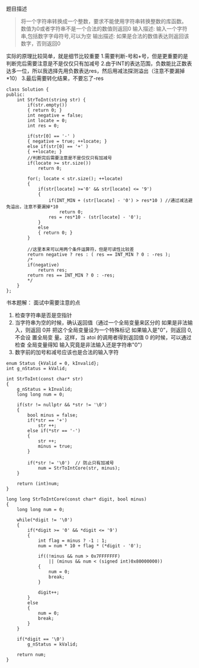 题目描述
> 将一个字符串转换成一个整数，要求不能使用字符串转换整数的库函数。 数值为0或者字符串不是一个合法的数值则返回0
输入描述:
输入一个字符串,包括数字字母符号,可以为空
输出描述:
如果是合法的数值表达则返回该数字，否则返回0

实际的原理比较简单，就是细节比较重要
1.需要判断-号和+号，但是更重要的是判断完后需要注意是不是仅仅只有加减号
2.由于INT的表达范围，负数能比正数表达多一位，所以我选择先用负数表达res，然后用减法探测溢出（注意不要漏掉\*10）
3.最后需要转化结果，不要忘了-res

```
class Solution {
public:
    int StrToInt(string str) {
        if(str.empty())
        { return 0; }
        int negative = false;
        int locate = 0;
        int res = 0;
        
        if(str[0] == '-' )
        { negative = true; ++locate; }
        else if(str[0] == '+' )
        { ++locate; }
        //判断完后需要注意是不是仅仅只有加减号
        if(locate >= str.size())
            return 0;
        
        for(; locate < str.size(); ++locate)
        {
            if(str[locate] >='0' && str[locate] <= '9')
            {
                if(INT_MIN + (str[locate] - '0') > res*10 ) //通过减法避免溢出，注意不要漏掉*10
                    return 0;
                res = res*10 - (str[locate] - '0');
            }
            else
            { return 0; }
        }
        
        //这里本来可以用两个条件运算符，但是可读性比较差
        return negative ? res : ( res == INT_MIN ? 0 : -res );
        /*
        if(negative)
            return res;
        return res == INT_MIN ? 0 : -res;
        */
    }
};
```

书本题解：
面试中需要注意的点
1. 检查字符串是否是空指针 
2. 当字符串为空的时候，确认返回值（通过一个全局变量来区分的 如果是非法输入，则返回 0并 把这个全局变量设为一个特殊标记 如果输入是"0”，则返回 0,不会设 置全局变 量。这样，当 atoi 的调用者得到返回值 0 的时候，可以通过检查 全局变量得知 输入究竟是非法输入还是字符串"0"）
3. 数字前的加号和减号应该也是合法的输入字符

```
enum Status {kValid = 0, kInvalid};
int g_nStatus = kValid;

int StrToInt(const char* str)
{
    g_nStatus = kInvalid;
    long long num = 0;

    if(str != nullptr && *str != '\0') 
    {
        bool minus = false;
        if(*str == '+')
            str ++;
        else if(*str == '-') 
        {
            str ++;
            minus = true;
        }

        if(*str != '\0')  // 防止只有加减号
            num = StrToIntCore(str, minus);
    }

    return (int)num;
}

long long StrToIntCore(const char* digit, bool minus)
{
    long long num = 0;

    while(*digit != '\0') 
    {
        if(*digit >= '0' && *digit <= '9') 
        {
            int flag = minus ? -1 : 1;
            num = num * 10 + flag * (*digit - '0');

            if((!minus && num > 0x7FFFFFFF) 
                || (minus && num < (signed int)0x80000000))
            {
                num = 0;
                break;
            }

            digit++;
        }
        else 
        {
            num = 0;
            break;
        }
    }

    if(*digit == '\0') 
        g_nStatus = kValid;

    return num;
}
```
